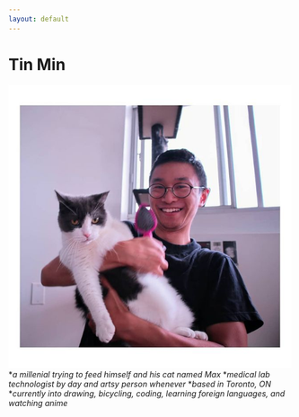 ```yaml
---
layout: default
---
```

# Tin Min
![me](assets/img/about-me.jpg)
*_a millenial trying to feed himself and his cat named Max_
*_medical lab technologist by day and artsy person whenever_
*_based in Toronto, ON_
*_currently into drawing, bicycling, coding, learning foreign languages, and watching anime_
